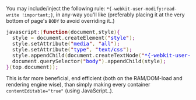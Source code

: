 You may include/inject the following rule: <code>*{-webkit-user-modify:read-write !important;}</code>, in any-way you'll like (preferably placing it at the very bottom of page's <code>BODY</code> to avoid overriding it..)

<pre>javascript<span style='color:#800080; '>:</span><span style='color:#808030; '>(</span><span style='color:#800000; font-weight:bold; '>function</span><span style='color:#808030; '>(</span>document<span style='color:#808030; '>,</span>style<span style='color:#808030; '>)</span><span style='color:#800080; '>{</span>
  style <span style='color:#808030; '>=</span> document<span style='color:#808030; '>.</span>createElement<span style='color:#808030; '>(</span><span style='color:#800000; '>"</span><span style='color:#0000e6; '>style</span><span style='color:#800000; '>"</span><span style='color:#808030; '>)</span><span style='color:#800080; '>;</span>
  style<span style='color:#808030; '>.</span>setAttribute<span style='color:#808030; '>(</span><span style='color:#800000; '>"</span><span style='color:#0000e6; '>media</span><span style='color:#800000; '>"</span><span style='color:#808030; '>,</span> <span style='color:#800000; '>"</span><span style='color:#0000e6; '>all</span><span style='color:#800000; '>"</span><span style='color:#808030; '>)</span><span style='color:#800080; '>;</span>
  style<span style='color:#808030; '>.</span>setAttribute<span style='color:#808030; '>(</span><span style='color:#800000; '>"</span><span style='color:#0000e6; '>type</span><span style='color:#800000; '>"</span><span style='color:#808030; '>,</span> <span style='color:#800000; '>"</span><span style='color:#0000e6; '>text/css</span><span style='color:#800000; '>"</span><span style='color:#808030; '>)</span><span style='color:#800080; '>;</span>
  style<span style='color:#808030; '>.</span>appendChild<span style='color:#808030; '>(</span>document<span style='color:#808030; '>.</span>createTextNode<span style='color:#808030; '>(</span><span style='color:#800000; '>"</span><span style='color:#0000e6; '>*{-webkit-user-modify:read-write !important;}</span><span style='color:#800000; '>"</span><span style='color:#808030; '>)</span><span style='color:#808030; '>)</span><span style='color:#800080; '>;</span>
  document<span style='color:#808030; '>.</span>querySelector<span style='color:#808030; '>(</span><span style='color:#800000; '>"</span><span style='color:#0000e6; '>body</span><span style='color:#800000; '>"</span><span style='color:#808030; '>)</span><span style='color:#808030; '>.</span>appendChild<span style='color:#808030; '>(</span>style<span style='color:#808030; '>)</span><span style='color:#800080; '>;</span>
<span style='color:#800080; '>}</span><span style='color:#808030; '>(</span>top<span style='color:#808030; '>.</span>document<span style='color:#808030; '>)</span><span style='color:#808030; '>)</span><span style='color:#800080; '>;</span>
</pre>

This is far more beneficial, end efficient (both on the RAM/DOM-load and rendering engine wise),
than simply making every container <code>contentEditable="true"</code> (using JavaScript..).
